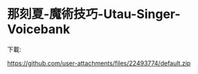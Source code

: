 # 那刻夏-魔術技巧-Utau-Singer-Voicebank

下載:


https://github.com/user-attachments/files/22493774/default.zip

